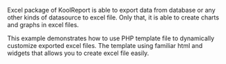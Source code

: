 Excel package of KoolReport is able to export data from database or any other kinds of datasource to excel file. Only that, it is able to create charts and graphs in excel files.

This example demonstrates how to use PHP template file to dynamically customize  exported excel files. The template using familiar html and widgets that allows you to create excel file easily.